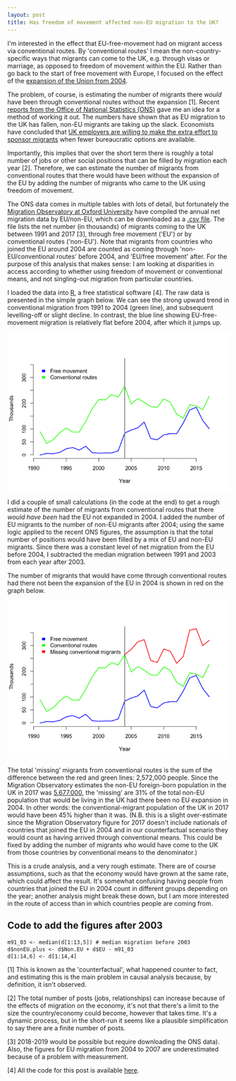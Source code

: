 ```yaml
---
layout: post
title: Has freedom of movement affected non-EU migration to the UK? 
---
```


I'm interested in the effect that EU-free-movement had on migrant access via conventional routes. By 'conventional routes' I mean the non-country-specific ways that migrants can come to the UK, e.g. through visas or marriage, as opposed to freedom of movement within the EU. Rather than go back to the start of free movement with Europe, I focused on the effect of the [expansion of the Union from
2004](https://eu.boell.org/en/2014/06/10/europe-after-eastern-enlargement-european-union-2004-2014).

The problem, of course, is estimating the number of migrants
there *would* have been through conventional routes without the expansion [1]. Recent [reports from
the Office of National Statistics
(ONS)](https://www.ons.gov.uk/peoplepopulationandcommunity/populationandmigration/internationalmigration/bulletins/migrationstatisticsquarterlyreport/may2019)
gave me an idea for a method of working it out. The numbers have shown
that as EU migration to the UK has fallen, non-EU migrants are taking up
the slack. Economists have concluded that [UK employers are willing to
make the extra effort to sponsor
migrants](https://www.newstatesman.com/politics/staggers/2019/05/when-it-comes-immigration-uk-already-post-brexit-era)
when fewer bureaucratic options are available.

Importantly, this implies that over the short term there is roughly a
total number of jobs or other social positions that can be filled by
migration each year [2]. Therefore, we can estimate the number of
migrants from conventional routes that there would have been without the expansion of the EU by adding the number of migrants who came to the UK using freedom of movement. 

The ONS data comes in multiple tables with lots of detail, but
fortunately the [Migration Observatory at Oxford
University](https://migrationobservatory.ox.ac.uk/resources/briefings/long-term-international-migration-flows-to-and-from-the-uk/)
have compiled the annual net migration data by EU/non-EU, which can be
downloaded as a [.csv file](net-migration-by-citizen.csv). The file
lists the net number (in thousands) of migrants coming to
the UK between 1991 and 2017 [3], through free movement ('EU') or by conventional routes ('non-EU'). Note that migrants from
countries who joined the EU around 2004 are counted as coming through 'non-EU/conventional routes' before
2004, and 'EU/free movement' after. For the purpose of this analysis that makes sense:
I am looking at disparities in access according to whether
using freedom of movement or conventional means, and not singling-out
migration from particular countries.

I loaded the data into [R](https://www.r-project.org), a free
statistical software [4]. The raw data is presented in the simple graph
below. We can
see the strong upward trend in conventional migration from 1991 to 2004 (green
line), and subsequent levelling-off or slight decline. In contrast, the
blue line showing EU-free-movement migration is relatively flat before 2004, after which it jumps up.

![](../files/Migration/Graph_files/figure-markdown_strict/unnamed-chunk-1-1.png)

I did a couple of small calculations (in the code at the end) to get a
rough estimate of the number of migrants from conventional routes that there *would have
been* had the EU not expanded in 2004. I
added the number of EU migrants to the number of non-EU migrants after
2004; using the same logic applied to the recent
ONS figures, the assumption is that the total number of positions would have been filled by a
mix of EU and non-EU migrants. Since there was a constant level of net migration from the
EU before 2004, I subtracted the median migration between 1991 and 2003
from each year after 2003.

The number of migrants that would have come through conventional routes had there not been
the expansion of the EU in 2004 is shown in red on the graph below. 

![](../files/Migration/Graph_files/figure-markdown_strict/unnamed-chunk-2-1.png)

The total 'missing' migrants from conventional routes is the sum of the difference between
the red and green lines: 2,572,000 people. Since the Migration
Observatory estimates the non-EU foreign-born population in the UK in 2017
was [5,677,000](https://migrationobservatory.ox.ac.uk/resources/briefings/migrants-in-the-uk-an-overview/),
the 'missing' are 31% of the total non-EU population that would be living
in the UK had there been no EU expansion in 2004. In other words: the conventional-migrant population of the UK in 2017 would have been 45% higher than it was. (N.B. this is a slight over-estimate since the Migration Observatory figure for 2017 doesn't include nationals of countries that joined the EU in 2004 and in our counterfactual scenario they would count as having arrived through conventional means. This could be fixed by adding the number of migrants who would have come to the UK from those countries by conventional means to the denominator.)

This is a crude analysis, and a very rough estimate. There are of course assumptions, such as
that the economy would have grown at the same rate, which could affect
the result. It's somewhat confusing having people from countries that
joined the EU in 2004 count in different groups depending on the year;
another analysis might break these down, but I am more interested in the
route of access than in which countries people are coming from. 

## Code to add the figures after 2003

    m91_03 <- median(d[1:13,5]) # median migration before 2003
    d$nonEU.plus <- d$Non.EU + d$EU - m91_03
    d[1:14,6] <- d[1:14,4]

[1] This is known as the 'counterfactual', what happened counter to
fact, and estimating this is the main problem in causal analysis
because, by definition, it isn't observed.

[2] The total number of posts (jobs, relationships) can increase because
of the effects of migration on the economy, it's not that there's a
limit to the size the country/economy could become, however that takes
time. It's a dynamic process, but in the short-run it seems like a
plausible simplification to say there are a finite number of posts.

[3] 2018-2019 would be possible but require downloading the ONS data). Also, the figures for EU migration from 2004 to 2007 are underestimated because of a problem with measurement.

[4] All the code for this post is available [here](Graph.Rmd).


